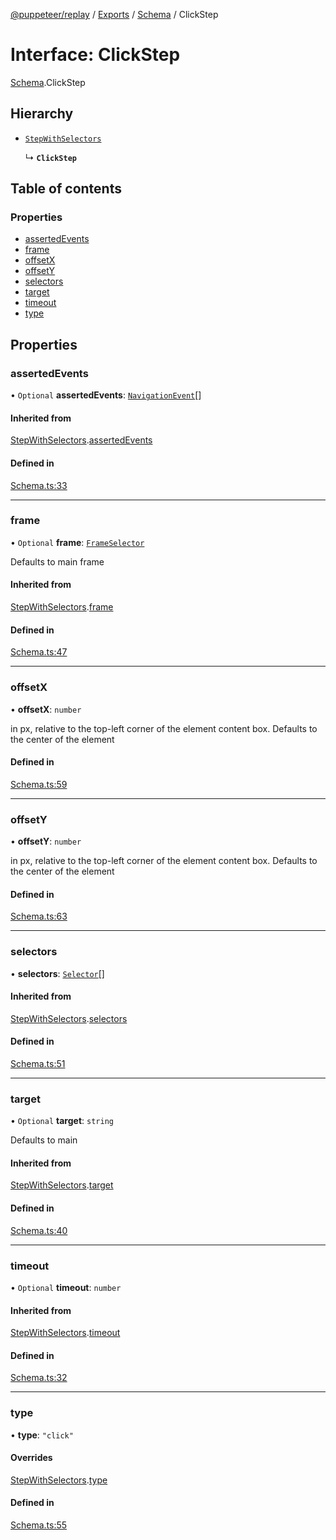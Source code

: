 [@puppeteer/replay](../README.md) / [Exports](../modules.md) / [Schema](../modules/Schema.md) / ClickStep

# Interface: ClickStep

[Schema](../modules/Schema.md).ClickStep

## Hierarchy

- [`StepWithSelectors`](Schema.StepWithSelectors.md)

  ↳ **`ClickStep`**

## Table of contents

### Properties

- [assertedEvents](Schema.ClickStep.md#assertedevents)
- [frame](Schema.ClickStep.md#frame)
- [offsetX](Schema.ClickStep.md#offsetx)
- [offsetY](Schema.ClickStep.md#offsety)
- [selectors](Schema.ClickStep.md#selectors)
- [target](Schema.ClickStep.md#target)
- [timeout](Schema.ClickStep.md#timeout)
- [type](Schema.ClickStep.md#type)

## Properties

### assertedEvents

• `Optional` **assertedEvents**: [`NavigationEvent`](Schema.NavigationEvent.md)[]

#### Inherited from

[StepWithSelectors](Schema.StepWithSelectors.md).[assertedEvents](Schema.StepWithSelectors.md#assertedevents)

#### Defined in

[Schema.ts:33](https://github.com/puppeteer/replay/blob/main/src/Schema.ts#L33)

___

### frame

• `Optional` **frame**: [`FrameSelector`](../modules/Schema.md#frameselector)

Defaults to main frame

#### Inherited from

[StepWithSelectors](Schema.StepWithSelectors.md).[frame](Schema.StepWithSelectors.md#frame)

#### Defined in

[Schema.ts:47](https://github.com/puppeteer/replay/blob/main/src/Schema.ts#L47)

___

### offsetX

• **offsetX**: `number`

in px, relative to the top-left corner of the element content box. Defaults to the center of the element

#### Defined in

[Schema.ts:59](https://github.com/puppeteer/replay/blob/main/src/Schema.ts#L59)

___

### offsetY

• **offsetY**: `number`

in px, relative to the top-left corner of the element content box. Defaults to the center of the element

#### Defined in

[Schema.ts:63](https://github.com/puppeteer/replay/blob/main/src/Schema.ts#L63)

___

### selectors

• **selectors**: [`Selector`](../modules/Schema.md#selector)[]

#### Inherited from

[StepWithSelectors](Schema.StepWithSelectors.md).[selectors](Schema.StepWithSelectors.md#selectors)

#### Defined in

[Schema.ts:51](https://github.com/puppeteer/replay/blob/main/src/Schema.ts#L51)

___

### target

• `Optional` **target**: `string`

Defaults to main

#### Inherited from

[StepWithSelectors](Schema.StepWithSelectors.md).[target](Schema.StepWithSelectors.md#target)

#### Defined in

[Schema.ts:40](https://github.com/puppeteer/replay/blob/main/src/Schema.ts#L40)

___

### timeout

• `Optional` **timeout**: `number`

#### Inherited from

[StepWithSelectors](Schema.StepWithSelectors.md).[timeout](Schema.StepWithSelectors.md#timeout)

#### Defined in

[Schema.ts:32](https://github.com/puppeteer/replay/blob/main/src/Schema.ts#L32)

___

### type

• **type**: ``"click"``

#### Overrides

[StepWithSelectors](Schema.StepWithSelectors.md).[type](Schema.StepWithSelectors.md#type)

#### Defined in

[Schema.ts:55](https://github.com/puppeteer/replay/blob/main/src/Schema.ts#L55)
